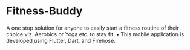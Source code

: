 # Fitness-Buddy
A one stop solution for anyone to easily start a fitness routine of their choice viz. Aerobics or Yoga etc. to stay fit. • This mobile application is developed using Flutter, Dart, and Firehose.
